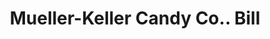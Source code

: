 ---
doi: 10.7916/D86411ZM
date_other: '1922'
date_other_textual: '1922'
form: printed ephemera
genre:
- Invoices
name:
- Mueller-Keller Candy Co.
object_in_context_url: https://biggert.cul.columbia.edu/items/view/ave_biggert_01885
subject_hierarchical_geographic:
- St. Joseph, Missouri, United States
subject_name:
- Mueller-Keller Candy Co.
title: Mueller-Keller Candy Co.. Bill
sort_title: Mueller-Keller Candy Co.. Bill
call_number: ave_biggert_01885
coordinates:
- 39.75805555555556,-94.83666666666666
pid: ave_biggert_01885
identifiers: ave_biggert_01885
thumbnail: https://derivativo-1.library.columbia.edu/iiif/2/ldpd:490656/full/!256,256/0/native.jpg
permalink: "/items/ave_biggert_01885/"
layout: iiif-image-page
---